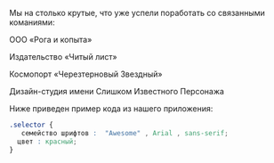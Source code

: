Мы на столько крутые, что уже успели поработать со связанными команиями:

ООО «Рога и копыта»

Издательство «Читый лист»

Космопорт «Черезтерновый Звездный»

Дизайн-студия имени Слишком Известного Персонажа

Ниже приведен пример кода из нашего приложения:

```css
.selector {
   семейство шрифтов :  "Awesome" , Arial , sans-serif;
  цвет : красный;
}
```


